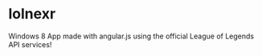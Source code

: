 lolnexr
=======

Windows 8 App made with angular.js using the official League of Legends API services!
